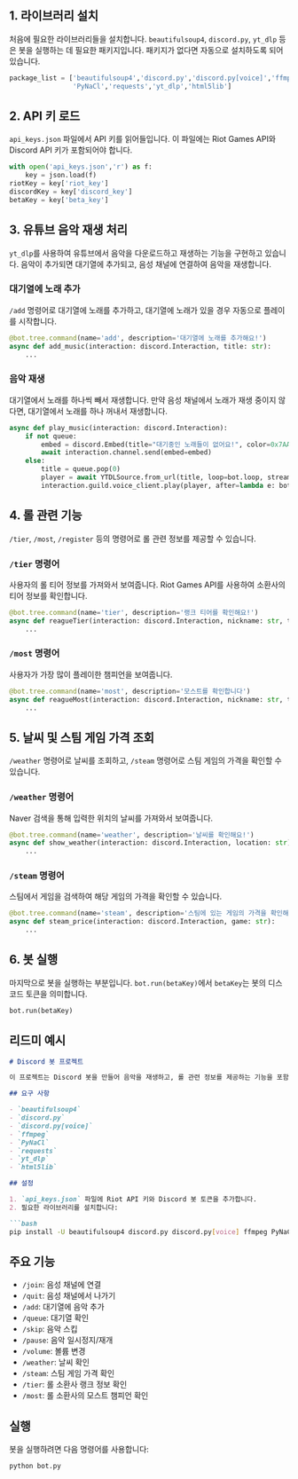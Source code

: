 ## 1. 라이브러리 설치

처음에 필요한 라이브러리들을 설치합니다. `beautifulsoup4`, `discord.py`, `yt_dlp` 등은 봇을 실행하는 데 필요한 패키지입니다. 패키지가 없다면 자동으로 설치하도록 되어 있습니다.

```python
package_list = ['beautifulsoup4','discord.py','discord.py[voice]','ffmpeg',
                'PyNaCl','requests','yt_dlp','html5lib']
```

## 2. API 키 로드

`api_keys.json` 파일에서 API 키를 읽어들입니다. 이 파일에는 Riot Games API와 Discord API 키가 포함되어야 합니다.

```python
with open('api_keys.json','r') as f:
    key = json.load(f)
riotKey = key['riot_key']
discordKey = key['discord_key']
betaKey = key['beta_key']
```

## 3. 유튜브 음악 재생 처리

`yt_dlp`를 사용하여 유튜브에서 음악을 다운로드하고 재생하는 기능을 구현하고 있습니다. 음악이 추가되면 대기열에 추가되고, 음성 채널에 연결하여 음악을 재생합니다.

### 대기열에 노래 추가

`/add` 명령어로 대기열에 노래를 추가하고, 대기열에 노래가 있을 경우 자동으로 플레이를 시작합니다.

```python
@bot.tree.command(name='add', description='대기열에 노래를 추가해요!')
async def add_music(interaction: discord.Interaction, title: str):
    ...
```

### 음악 재생

대기열에서 노래를 하나씩 빼서 재생합니다. 만약 음성 채널에서 노래가 재생 중이지 않다면, 대기열에서 노래를 하나 꺼내서 재생합니다.

```python
async def play_music(interaction: discord.Interaction):
    if not queue:
        embed = discord.Embed(title="대기중인 노래들이 없어요!", color=0x7AA600)
        await interaction.channel.send(embed=embed)
    else:
        title = queue.pop(0)
        player = await YTDLSource.from_url(title, loop=bot.loop, stream=True)
        interaction.guild.voice_client.play(player, after=lambda e: bot.loop.create_task(play_music(interaction)))
```

## 4. 롤 관련 기능

`/tier`, `/most`, `/register` 등의 명령어로 롤 관련 정보를 제공할 수 있습니다.

### `/tier` 명령어

사용자의 롤 티어 정보를 가져와서 보여줍니다. Riot Games API를 사용하여 소환사의 티어 정보를 확인합니다.

```python
@bot.tree.command(name='tier', description='랭크 티어를 확인해요!')
async def reagueTier(interaction: discord.Interaction, nickname: str, tag: str):
    ...
```

### `/most` 명령어

사용자가 가장 많이 플레이한 챔피언을 보여줍니다.

```python
@bot.tree.command(name='most', description='모스트를 확인합니다')
async def reagueMost(interaction: discord.Interaction, nickname: str, tag: str):
    ...
```

## 5. 날씨 및 스팀 게임 가격 조회

`/weather` 명령어로 날씨를 조회하고, `/steam` 명령어로 스팀 게임의 가격을 확인할 수 있습니다.

### `/weather` 명령어

Naver 검색을 통해 입력한 위치의 날씨를 가져와서 보여줍니다.

```python
@bot.tree.command(name='weather', description='날씨를 확인해요!')
async def show_weather(interaction: discord.Interaction, location: str):
    ...
```

### `/steam` 명령어

스팀에서 게임을 검색하여 해당 게임의 가격을 확인할 수 있습니다.

```python
@bot.tree.command(name='steam', description='스팀에 있는 게임의 가격을 확인해요!')
async def steam_price(interaction: discord.Interaction, game: str):
    ...
```

## 6. 봇 실행

마지막으로 봇을 실행하는 부분입니다. `bot.run(betaKey)`에서 `betaKey`는 봇의 디스코드 토큰을 의미합니다.

```python
bot.run(betaKey)
```

## 리드미 예시

````markdown
# Discord 봇 프로젝트

이 프로젝트는 Discord 봇을 만들어 음악을 재생하고, 롤 관련 정보를 제공하는 기능을 포함합니다. 또한, 날씨 및 스팀 게임 가격 조회 기능도 제공합니다.

## 요구 사항

- `beautifulsoup4`
- `discord.py`
- `discord.py[voice]`
- `ffmpeg`
- `PyNaCl`
- `requests`
- `yt_dlp`
- `html5lib`

## 설정

1. `api_keys.json` 파일에 Riot API 키와 Discord 봇 토큰을 추가합니다.
2. 필요한 라이브러리를 설치합니다:

```bash
pip install -U beautifulsoup4 discord.py discord.py[voice] ffmpeg PyNaCl requests yt_dlp html5lib
````

## 주요 기능

* `/join`: 음성 채널에 연결
* `/quit`: 음성 채널에서 나가기
* `/add`: 대기열에 음악 추가
* `/queue`: 대기열 확인
* `/skip`: 음악 스킵
* `/pause`: 음악 일시정지/재개
* `/volume`: 볼륨 변경
* `/weather`: 날씨 확인
* `/steam`: 스팀 게임 가격 확인
* `/tier`: 롤 소환사 랭크 정보 확인
* `/most`: 롤 소환사의 모스트 챔피언 확인

## 실행

봇을 실행하려면 다음 명령어를 사용합니다:

```bash
python bot.py
```

